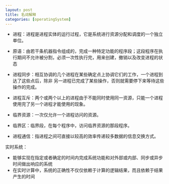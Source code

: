 ```yaml
---
layout: post
title: 名词解释
categories: [operatingSystem]
---
```




- 进程：进程是进程实体的运行过程，它是系统进行资源分配和调度的一个独立单位。 

- 原语：由若干条机器指令组成的，完成一种特定功能的程序段；这段程序在执行期间不允许被分割，必须一次性执行完，用来创建，撤销以及改变进程的状态

- 进程同步：相互协调的几个进程在某些确定点上协调它们的工作，一个进程到达了这些点后，除非 另一进程已完成了某些操作，否则就需要停下来等待这些操作的完成。 
- 进程互斥：两个或两个以上的进程由于不能同时使用同一资源，只能一个进程使用完了另一个进程才能使用的现象。 
- 临界资源：一次仅允许一个进程访问的资源。  
- 临界区：临界段，在每个程序中，访问临界资源的那段程序。 

- 进程通信：指进程之间可直接以较高的效率传递较多数据的信息交换方式。 

实时系统： 

- 能够实现在指定或者确定的时间内完成系统功能和对外部或内部、同步或异步时间做出响应的系统 
- 在实时计算中，系统的正确性不仅仅依赖于计算的逻辑结果，而且依赖于结果产生的时间 
